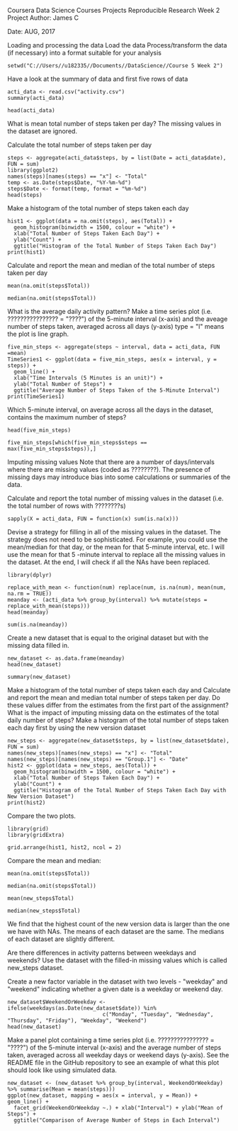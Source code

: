Coursera Data Science Courses Projects
Reproducible Research Week 2 Project
Author: James C

Date: AUG, 2017

Loading and processing the data
Load the data
Process/transform the data (if necessary) into a format suitable for your analysis

```{r}
setwd("C://Users//u182335//Documents//DataScience//Course 5 Week 2")
```

Have a look at the summary of data and first five rows of data

```{r}
acti_data <- read.csv("activity.csv")
summary(acti_data)

head(acti_data)
```

What is mean total number of steps taken per day?
The missing values in the dataset are ignored.

Calculate the total number of steps taken per day

```{r}
steps <- aggregate(acti_data$steps, by = list(Date = acti_data$date), FUN = sum)
library(ggplot2)
names(steps)[names(steps) == "x"] <- "Total"
temp <- as.Date(steps$Date, "%Y-%m-%d")
steps$Date <- format(temp, format = "%m-%d")
head(steps)
```

Make a histogram of the total number of steps taken each day

```{r}
hist1 <- ggplot(data = na.omit(steps), aes(Total)) + 
  geom_histogram(binwidth = 1500, colour = "white") +
  xlab("Total Number of Steps Taken Each Day") +
  ylab("Count") +
  ggtitle("Histogram of the Total Number of Steps Taken Each Day")
print(hist1)
```

Calculate and report the mean and median of the total number of steps taken per day

```{r}
mean(na.omit(steps$Total))

median(na.omit(steps$Total))
```

What is the average daily activity pattern?
Make a time series plot (i.e. ???????????????? = "????") of the 5-minute interval (x-axis)
and the aveage number of steps taken, averaged across all days (y-axis) type = "l" means the plot is line graph.

```{r}
five_min_steps <- aggregate(steps ~ interval, data = acti_data, FUN =mean)
TimeSeries1 <- ggplot(data = five_min_steps, aes(x = interval, y = steps)) + 
  geom_line() +
  xlab("Time Intervals (5 Minutes is an unit)") + 
  ylab("Total Number of Steps") +
  ggtitle("Average Number of Steps Taken of the 5-Minute Interval")
print(TimeSeries1)
```
Which 5-minute interval, on average across all the days in the dataset, contains the maximum number of steps?

```{r}
head(five_min_steps)

five_min_steps[which(five_min_steps$steps == max(five_min_steps$steps)),]
```

Imputing missing values
Note that there are a number of days/intervals where there are missing values (coded as ????????). The presence
of missing days may introduce bias into some calculations or summaries of the data.

Calculate and report the total number of missing values in the dataset (i.e. the total number of rows with ????????s)

```{r}
sapply(X = acti_data, FUN = function(x) sum(is.na(x)))
```

Devise a strategy for filling in all of the missing values in the dataset.
The strategy does not need to be sophisticated. For example, you could use the mean/median for that day, 
or the mean for that 5-minute interval, etc. I will use the mean for that 5 -minute interval to replace all 
the missing values in the dataset. At the end, I will check if all the NAs have been replaced.

```{r}
library(dplyr)

replace_with_mean <- function(num) replace(num, is.na(num), mean(num, na.rm = TRUE))
meanday <- (acti_data %>% group_by(interval) %>% mutate(steps = replace_with_mean(steps)))
head(meanday)

sum(is.na(meanday))
```

Create a new dataset that is equal to the original dataset but with the missing data filled in.

```{r}
new_dataset <- as.data.frame(meanday)
head(new_dataset)

summary(new_dataset)
```

Make a histogram of the total number of steps taken each day and Calculate and report the mean and median 
total number of steps taken per day. Do these values differ from the estimates from the first part of the assignment?
What is the impact of imputing missing data on the estimates of the total daily number of steps?
Make a histogram of the total number of steps taken each day first by using the new version dataset

```{r}
new_steps <- aggregate(new_dataset$steps, by = list(new_dataset$date), FUN = sum)
names(new_steps)[names(new_steps) == "x"] <- "Total"
names(new_steps)[names(new_steps) == "Group.1"] <- "Date"
hist2 <- ggplot(data = new_steps, aes(Total)) + 
  geom_histogram(binwidth = 1500, colour = "white") +
  xlab("Total Number of Steps Taken Each Day") +
  ylab("Count") +
  ggtitle("Histogram of the Total Number of Steps Taken Each Day with New Version Dataset")
print(hist2)
```

Compare the two plots.

```{r}
library(grid)
library(gridExtra)

grid.arrange(hist1, hist2, ncol = 2)
```

Compare the mean and median:

```{r} 
mean(na.omit(steps$Total))

median(na.omit(steps$Total))

mean(new_steps$Total)

median(new_steps$Total)
```

We find that the highest count of the new version data is larger than the one we have with NAs.
The means of each dataset are the same. The medians of each dataset are slightly different.

Are there differences in activity patterns between weekdays and weekends?
Use the dataset with the filled-in missing values which is called new_steps dataset.

Create a new factor variable in the dataset with two levels - "weekday" and "weekend" indicating whether a 
given date is a weekday or weekend day.

```{r}
new_dataset$WeekendOrWeekday <- ifelse(weekdays(as.Date(new_dataset$date)) %in% 
                              c("Monday", "Tuesday", "Wednesday", "Thursday", "Friday"), "Weekday", "Weekend")
head(new_dataset)
```

Make a panel plot containing a time series plot (i.e. ???????????????? = "????") of the 5-minute interval (x-axis) and 
the average number of steps taken, averaged across all weekday days or weekend days (y-axis). 
See the README file in the GitHub repository to see an example of what this plot should look like using simulated data.

```{r echo=FALSE}
new_dataset <- (new_dataset %>% group_by(interval, WeekendOrWeekday) %>% summarise(Mean = mean(steps)))
ggplot(new_dataset, mapping = aes(x = interval, y = Mean)) + geom_line() +
  facet_grid(WeekendOrWeekday ~.) + xlab("Interval") + ylab("Mean of Steps") +
  ggtitle("Comparison of Average Number of Steps in Each Interval")
```
